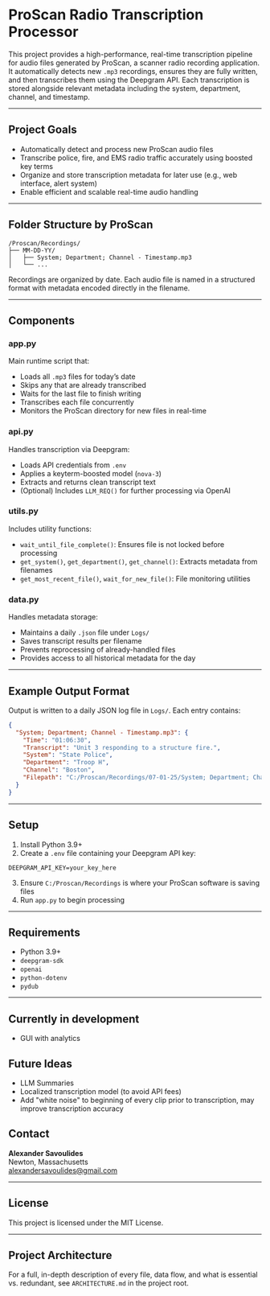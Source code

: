 # ProScan Radio Transcription Processor

This project provides a high-performance, real-time transcription pipeline for audio files generated by ProScan, a scanner radio recording application. It automatically detects new `.mp3` recordings, ensures they are fully written, and then transcribes them using the Deepgram API. Each transcription is stored alongside relevant metadata including the system, department, channel, and timestamp.

---

## Project Goals

- Automatically detect and process new ProScan audio files
- Transcribe police, fire, and EMS radio traffic accurately using boosted key terms
- Organize and store transcription metadata for later use (e.g., web interface, alert system)
- Enable efficient and scalable real-time audio handling

---

## Folder Structure by ProScan

```
/Proscan/Recordings/
├── MM-DD-YY/
│   ├── System; Department; Channel - Timestamp.mp3
│   └── ...
```

Recordings are organized by date. Each audio file is named in a structured format with metadata encoded directly in the filename.

---

## Components

### app.py

Main runtime script that:

- Loads all `.mp3` files for today’s date
- Skips any that are already transcribed
- Waits for the last file to finish writing
- Transcribes each file concurrently
- Monitors the ProScan directory for new files in real-time

### api.py

Handles transcription via Deepgram:

- Loads API credentials from `.env`
- Applies a keyterm-boosted model (`nova-3`)
- Extracts and returns clean transcript text
- (Optional) Includes `LLM_REQ()` for further processing via OpenAI

### utils.py

Includes utility functions:

- `wait_until_file_complete()`: Ensures file is not locked before processing
- `get_system()`, `get_department()`, `get_channel()`: Extracts metadata from filenames
- `get_most_recent_file()`, `wait_for_new_file()`: File monitoring utilities

### data.py

Handles metadata storage:

- Maintains a daily `.json` file under `Logs/`
- Saves transcript results per filename
- Prevents reprocessing of already-handled files
- Provides access to all historical metadata for the day

---

## Example Output Format

Output is written to a daily JSON log file in `Logs/`. Each entry contains:

```json
{
  "System; Department; Channel - Timestamp.mp3": {
    "Time": "01:06:30",
    "Transcript": "Unit 3 responding to a structure fire.",
    "System": "State Police",
    "Department": "Troop H",
    "Channel": "Boston",
    "Filepath": "C:/Proscan/Recordings/07-01-25/System; Department; Channel - Timestamp.mp3"
  }
}
```

---

## Setup

1. Install Python 3.9+  
2. Create a `.env` file containing your Deepgram API key:

```
DEEPGRAM_API_KEY=your_key_here
```

3. Ensure `C:/Proscan/Recordings` is where your ProScan software is saving files  
4. Run `app.py` to begin processing

---

## Requirements

- Python 3.9+
- `deepgram-sdk`
- `openai`
- `python-dotenv`
- `pydub`
---

## Currently in development

- GUI with analytics

## Future Ideas

- LLM Summaries
- Localized transcription model (to avoid API fees)
- Add "white noise" to beginning of every clip prior to transcription, may improve transcription accuracy

## Contact

**Alexander Savoulides**  
Newton, Massachusetts  
alexandersavoulides@gmail.com

---

## License

This project is licensed under the MIT License.

---

## Project Architecture

For a full, in-depth description of every file, data flow, and what is essential vs. redundant, see `ARCHITECTURE.md` in the project root.
